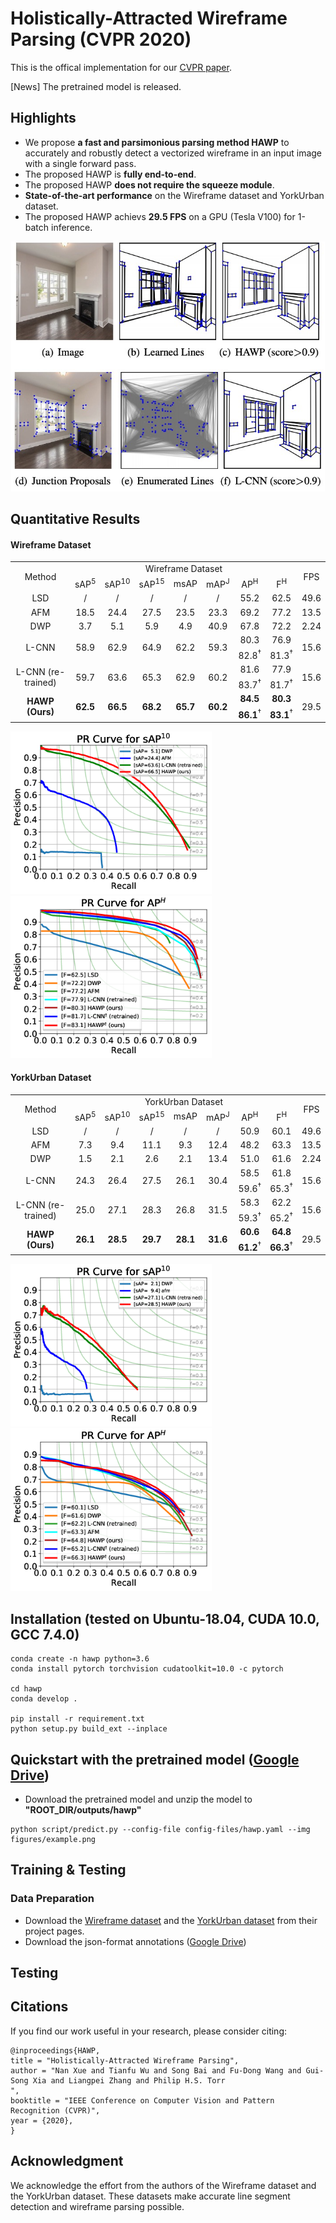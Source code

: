 # Holistically-Attracted Wireframe Parsing (CVPR 2020)

This is the offical implementation for our [CVPR paper](https://arxiv.org/pdf/2003.01663).

[News] The pretrained model is released.

## Highlights
- We propose **a fast and parsimonious parsing method HAWP** to accurately and robustly detect a vectorized wireframe in an input image with a single forward pass. 
- The proposed HAWP is **fully end-to-end**.
- The proposed HAWP **does not require the squeeze module**.
- **State-of-the-art performance** on the Wireframe dataset and YorkUrban dataset.
- The proposed HAWP achievs **29.5 FPS** on a GPU (Tesla V100) for 1-batch inference.

<p align="center">
<img src="figures/teaser.png" height="400" >
<p>

## Quantitative Results

#### Wireframe Dataset

<table style="text-align:center" align="center">
<tr>
    <td rowspan="2" style="text-align:center"> Method </td> 
    <td colspan="7" style="text-align:center"> Wireframe Dataset </td>
    <td rowspan="2" style="text-align:center"> FPS </td>
</tr>
<tr >
    <td >sAP<sup>5</sup></td><td>sAP<sup>10</sup></td><td>sAP<sup>15</sup></td>
    <td>msAP</td><td>mAP<sup>J</sup></td><td>AP<sup>H</sup></td><td>F<sup>H</sup></td>    
</tr>
<tr>
  <td> LSD</td> <td>/</td> <td>/</td><td>/</td><td>/</td><td>/</td><td>55.2</td><td>62.5</td> <td>49.6</td>  
</tr>
<tr>
  <td> AFM</td> 
  <td>18.5</td> 
  <td>24.4</td>
  <td>27.5</td>
  <td>23.5</td>
  <td>23.3</td>
  <td>69.2</td>
  <td>77.2</td> <td>13.5</td>  
</tr>
<tr>
  <td> DWP</td> 
  <td>3.7</td> 
  <td>5.1</td>
  <td>5.9</td>
  <td>4.9</td>
  <td>40.9</td>
  <td>67.8</td>
  <td>72.2</td> <td>2.24</td>  
</tr>
<tr>
  <td rowspan="2"> L-CNN</td> 
  <td rowspan="2">58.9</td> 
  <td rowspan="2">62.9</td>
  <td rowspan="2">64.9</td>
  <td rowspan="2">62.2</td>
  <td rowspan="2">59.3</td>
  <td>80.3</td>
  <td>76.9</td> 
  <td rowspan="2">15.6</td>  
</tr>
<tr>
  <td>82.8<sup><span>&#8224;</span></sup>
</td><td>81.3<sup><span>&#8224;</span></sup></td>
</tr>
<tr>
  <td rowspan="2"> L-CNN (re-trained)</td> 
  <td rowspan="2">59.7</td> 
  <td rowspan="2">63.6</td>
  <td rowspan="2">65.3</td>
  <td rowspan="2">62.9</td>
  <td rowspan="2">60.2</td>
  <td>81.6</td>
  <td>77.9</td> 
  <td rowspan="2">15.6</td>  
</tr>
<tr>
  <td>83.7<sup><span>&#8224;</span></sup>
</td><td>81.7<sup><span>&#8224;</span></sup></td>
</tr>
<tr>
  <td rowspan="2"> <b>HAWP (Ours)</b></td> 
  <td rowspan="2"><b>62.5</b></td> 
  <td rowspan="2"><b>66.5</b></td>
  <td rowspan="2"><b>68.2</b></td>
  <td rowspan="2"><b>65.7</b></td>
  <td rowspan="2"><b>60.2</b></td>
  <td><b>84.5</b></td>
  <td><b>80.3</b></td> 
  <td rowspan="2">29.5</td>  
</tr>
<tr>
  <td><b>86.1</b><sup><span>&#8224;</span></sup>
</td><td><b>83.1</b><sup><span>&#8224;</span></sup></td>
</tr>  
</table>


<p align="left">
<img src="figures/sAP10-wireframe.png" height="260" >
<img src="figures/APH-wireframe.png" height="260" >
</p>




#### YorkUrban Dataset
<p align="center">
<table style="text-align:center">
<tr>
    <td rowspan="2" style="text-align:center"> Method </td> 
    <td colspan="7" style="text-align:center"> YorkUrban Dataset </td>
    <td rowspan="2" style="text-align:center"> FPS </td>
</tr>
<tr >
    <td >sAP<sup>5</sup></td><td>sAP<sup>10</sup></td><td>sAP<sup>15</sup></td>
    <td>msAP</td><td>mAP<sup>J</sup></td><td>AP<sup>H</sup></td><td>F<sup>H</sup></td>    
</tr>
<tr>
  <td> LSD</td> <td>/</td> <td>/</td><td>/</td><td>/</td><td>/</td><td>50.9</td><td>60.1</td> <td>49.6</td>  
</tr>
<tr>
  <td> AFM</td> 
  <td>7.3</td> 
  <td>9.4</td>
  <td>11.1</td>
  <td>9.3</td>
  <td>12.4</td>
  <td>48.2</td>
  <td>63.3</td> <td>13.5</td>  
</tr>
<tr>
  <td> DWP</td> 
  <td>1.5</td> 
  <td>2.1</td>
  <td>2.6</td>
  <td>2.1</td>
  <td>13.4</td>
  <td>51.0</td>
  <td>61.6</td> <td>2.24</td>  
</tr>
<tr>
  <td rowspan="2"> L-CNN</td> 
  <td rowspan="2">24.3</td> 
  <td rowspan="2">26.4</td>
  <td rowspan="2">27.5</td>
  <td rowspan="2">26.1</td>
  <td rowspan="2">30.4</td>
  <td>58.5</td>
  <td>61.8</td> 
  <td rowspan="2">15.6</td>  
</tr>
<tr>
  <td>59.6<sup><span>&#8224;</span></sup>
</td><td>65.3<sup><span>&#8224;</span></sup></td>
</tr>
<tr>
  <td rowspan="2"> L-CNN (re-trained)</td> 
  <td rowspan="2">25.0</td> 
  <td rowspan="2">27.1</td>
  <td rowspan="2">28.3</td>
  <td rowspan="2">26.8</td>
  <td rowspan="2">31.5</td>
  <td>58.3</td>
  <td>62.2</td> 
  <td rowspan="2">15.6</td>  
</tr>
<tr>
  <td>59.3<sup><span>&#8224;</span></sup>
</td><td>65.2<sup><span>&#8224;</span></sup></td>
</tr>
<tr>
  <td rowspan="2"> <b>HAWP (Ours)</b></td> 
  <td rowspan="2"><b>26.1</b></td> 
  <td rowspan="2"><b>28.5</b></td>
  <td rowspan="2"><b>29.7</b></td>
  <td rowspan="2"><b>28.1</b></td>
  <td rowspan="2"><b>31.6</b></td>
  <td><b>60.6</b></td>
  <td><b>64.8</b></td> 
  <td rowspan="2">29.5</td>  
</tr>
<tr>
  <td><b>61.2</b><sup><span>&#8224;</span></sup>
</td><td><b>66.3</b><sup><span>&#8224;</span></sup></td>
</tr>  
</table>
</p>


<p align="left">
<img src="figures/sAP10-york.png" height="260" >
<img src="figures/APH-york.png" height="260" >
<p>

## Installation (tested on Ubuntu-18.04, CUDA 10.0, GCC 7.4.0)
```
conda create -n hawp python=3.6
conda install pytorch torchvision cudatoolkit=10.0 -c pytorch 

cd hawp 
conda develop .

pip install -r requirement.txt
python setup.py build_ext --inplace
```

## Quickstart with the pretrained model ([Google Drive](https://drive.google.com/file/d/1IpDMdW5EwQROqJkULVxRcqNlk_sQpnJe/view?usp=sharing))
- Download the pretrained model and unzip the model to **"ROOT_DIR/outputs/hawp"**

```
python script/predict.py --config-file config-files/hawp.yaml --img figures/example.png
```

## Training & Testing
### Data Preparation
- Download the [Wireframe dataset](https://github.com/huangkuns/wireframe) and the [YorkUrban dataset](http://www.elderlab.yorku.ca/resources/york-urban-line-segment-database-information/) from their project pages.
- Download the json-format annotations ([Google Drive]())

## Testing

## Citations
If you find our work useful in your research, please consider citing:
```
@inproceedings{HAWP,
title = "Holistically-Attracted Wireframe Parsing",
author = "Nan Xue and Tianfu Wu and Song Bai and Fu-Dong Wang and Gui-Song Xia and Liangpei Zhang and Philip H.S. Torr
",
booktitle = "IEEE Conference on Computer Vision and Pattern Recognition (CVPR)",
year = {2020},
}
```

## Acknowledgment
We acknowledge the effort from the authors of the Wireframe dataset and the YorkUrban dataset. These datasets make accurate line segment detection and wireframe parsing possible.
